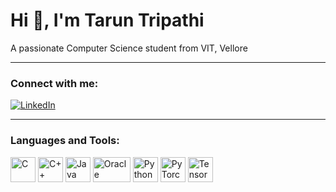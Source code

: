 # Hi 👋, I'm Tarun Tripathi  
A passionate Computer Science student from VIT, Vellore  

---

### Connect with me:  
<a href="https://www.linkedin.com/in/tarun3679">
    <img src="https://img.shields.io/badge/-LinkedIn-blue?style=flat-square&logo=linkedin&logoColor=white" alt="LinkedIn">
</a>

---

### Languages and Tools:  
<p align="left">
    <img src="https://cdn.jsdelivr.net/gh/devicons/devicon/icons/c/c-original.svg" alt="C" width="40" height="40"/>
    <img src="https://cdn.jsdelivr.net/gh/devicons/devicon/icons/cplusplus/cplusplus-original.svg" alt="C++" width="40" height="40"/>
    <img src="https://cdn.jsdelivr.net/gh/devicons/devicon/icons/java/java-original.svg" alt="Java" width="40" height="40"/>
    <img src="https://upload.wikimedia.org/wikipedia/commons/d/d4/Oracle_logo.svg" alt="Oracle" width="60" height="40"/>
    <img src="https://cdn.jsdelivr.net/gh/devicons/devicon/icons/python/python-original.svg" alt="Python" width="40" height="40"/>
    <img src="https://cdn.jsdelivr.net/gh/devicons/devicon/icons/pytorch/pytorch-original.svg" alt="PyTorch" width="40" height="40"/>
    <img src="https://cdn.jsdelivr.net/gh/devicons/devicon/icons/tensorflow/tensorflow-original.svg" alt="TensorFlow" width="40" height="40"/>
</p>
